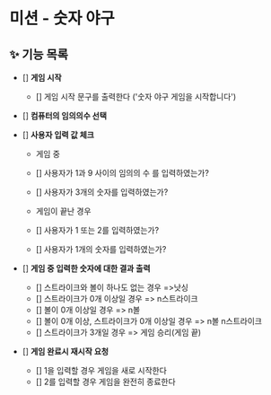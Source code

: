 # 미션 - 숫자 야구

## ✨ 기능 목록

- [] **게임 시작**

  - [] 게임 시작 문구를 출력한다 ('숫자 야구 게임을 시작합니다')

- [] **컴퓨터의 임의의수 선택**

- [] **사용자 입력 값 체크**

  - 게임 중
  - [] 사용자가 1과 9 사이의 임의의 수 를 입력하였는가?
  - [] 사용자가 3개의 숫자를 입력하였는가?

  - 게임이 끝난 경우
  - [] 사용자가 1 또는 2를 입력하였는가?
  - [] 사용자가 1개의 숫자를 입력하였는가?

- [] **게임 중 입력한 숫자에 대한 결과 출력**

  - [] 스트라이크와 볼이 하나도 없는 경우 =>낫싱
  - [] 스트라이크가 0개 이상일 경우 => n스트라이크
  - [] 볼이 0개 이상일 경우 => n볼
  - [] 볼이 0개 이상, 스트라이크가 0개 이상일 경우 => n볼 n스트라이크
  - [] 스트라이크가 3개일 경우 => 게임 승리(게임 끝)

- [] **게임 완료시 재시작 요청**
  - [] 1을 입력할 경우 게임을 새로 시작한다
  - [] 2를 입력할 경우 게임을 완전히 종료한다

